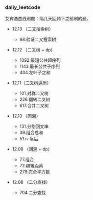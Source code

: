
### daliy_leetcode

艾宾浩曲线刷题：隔几天回顾下之前刷的题。

- 12.13 （二叉搜索树）
    - 98.验证二叉搜索树

- 12.12 （二叉树 + dp）
    - 1092.最短公共超序列
    - 1143.最长公共子序列
    - 404.左叶子之和

- 12.11（二叉树遍历）
    - 101.对称二叉树
    - 226.翻转二叉树
    - 617.合并二叉树

- 12.10 （回溯）
    - 131.分割回文串
    - 39.组合总和
    - 51.n-皇后

- 12.09 （回溯 + dp）
    - 77.组合
    - 72.编辑距离
    - 279.完全平方数

- 12.08 （二分查找）
    - 704.二分查找
